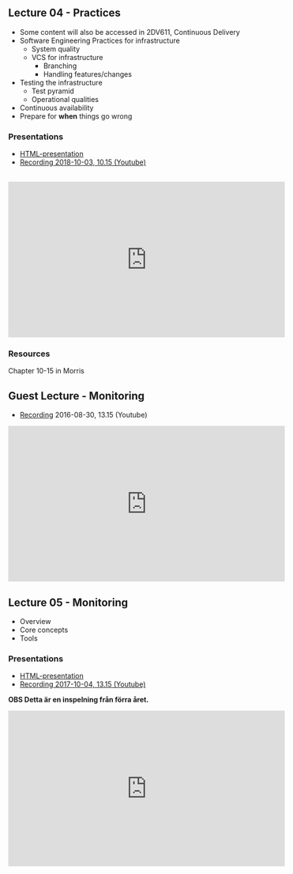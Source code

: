 ## Lecture 04 - Practices
* Some content will also be accessed in 2DV611, Continuous Delivery
* Software Engineering Practices for infrastructure
  * System quality
  * VCS for infrastructure
    * Branching
    * Handling features/changes
* Testing the infrastructure
  * Test pyramid
  * Operational qualities
* Continuous availability
* Prepare for **when** things go wrong

### Presentations
- [HTML-presentation](https://cdn.rawgit.com/2dv514/syllabus/master/lectures/04_practices/index.html#/)
- [Recording 2018-10-03, 10.15 (Youtube)](https://youtu.be/Z2pqOnJlO_Y?t=9m57s&list=PLSWJPPj5sKmrCW3jf_boNprmWDyl89owV)

<br />
<iframe width="560" height="315" src="https://www.youtube.com/embed/Z2pqOnJlO_Y?t=9m57s&list=PLSWJPPj5sKmrCW3jf_boNprmWDyl89owV" frameborder="0" allowfullscreen></iframe>


### Resources
Chapter 10-15 in Morris


## Guest Lecture - Monitoring
- [Recording](https://youtu.be/bhGXLfH11ck?t=13m46s&list=PLSWJPPj5sKmrCW3jf_boNprmWDyl89owV) 2016-08-30, 13.15 (Youtube)

<iframe width="560" height="315" src="https://www.youtube.com/embed/bhGXLfH11ck?t=13m46s&list=PLSWJPPj5sKmrCW3jf_boNprmWDyl89owV" frameborder="0" allowfullscreen></iframe>

## Lecture 05 - Monitoring
* Overview
* Core concepts
* Tools

### Presentations
- [HTML-presentation](https://cdn.rawgit.com/2dv514/syllabus/master/lectures/05_monitoring/index.html#/)
- [Recording 2017-10-04, 13.15 (Youtube)](https://youtu.be/94XMsI2OqvM?t=18m25s&list=PLSWJPPj5sKmrCW3jf_boNprmWDyl89owV)


**OBS Detta är en inspelning från förra året.**
<br />
<iframe width="560" height="315" src="https://www.youtube.com/embed/94XMsI2OqvM?t=18m25s&list=PLSWJPPj5sKmrCW3jf_boNprmWDyl89owV" frameborder="0" allowfullscreen></iframe>
